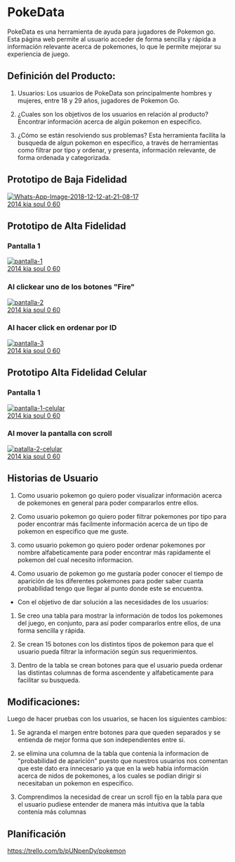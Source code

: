 # PokeData
PokeData es una herramienta de ayuda para jugadores de Pokemon go. 
Esta página web permite al usuario acceder de forma sencilla y rápida a información relevante acerca de pokemones, lo que le permite mejorar su experiencia de juego. 

## Definición del Producto:
1. Usuarios:
Los usuarios de PokeData son principalmente hombres y mujeres, entre 18 y 29 años, jugadores de Pokemon Go. 

2. ¿Cuales son los objetivos de los usuarios en relación al producto? 
    Encontrar información acerca de algún pokemon en especifico. 

3. ¿Cómo se están resolviendo sus problemas? 
Esta herramienta facilita la busqueda de algun pokemon en especifico, a través de herramientas como filtrar por tipo y ordenar, y presenta, información relevante, de forma ordenada y categorizada.



## Prototipo de Baja Fidelidad

<a href="https://ibb.co/6mds40k"><img src="https://i.ibb.co/DtqK7fZ/Whats-App-Image-2018-12-12-at-21-08-17.jpg" alt="Whats-App-Image-2018-12-12-at-21-08-17" border="0"></a><br /><a target='_blank' href='https://statewideinventory.org/kia-0-60-times'>2014 kia soul 0 60</a><br />

## Prototipo de Alta Fidelidad 

### Pantalla 1

<a href="https://imgbb.com/"><img src="https://i.ibb.co/wLr9z7W/pantalla-1.png" alt="pantalla-1" border="0"></a><br /><a target='_blank' href='https://statewideinventory.org/kia-0-60-times'>2014 kia soul 0 60</a><br />

### Al clickear uno de los botones "Fire"

<a href="https://imgbb.com/"><img src="https://i.ibb.co/CJJ35SB/pantalla-2.png" alt="pantalla-2" border="0"></a><br /><a target='_blank' href='https://statewideinventory.org/kia-0-60-times'>2014 kia soul 0 60</a><br />

### Al hacer click en ordenar por ID

<a href="https://imgbb.com/"><img src="https://i.ibb.co/hDfqxZV/pantalla-3.png" alt="pantalla-3" border="0"></a><br /><a target='_blank' href='https://statewideinventory.org/kia-0-60-times'>2014 kia soul 0 60</a><br />


## Prototipo Alta Fidelidad Celular 

### Pantalla 1

<a href="https://imgbb.com/"><img src="https://i.ibb.co/PWqwM6F/pantalla-1-celular.png" alt="pantalla-1-celular" border="0"></a><br /><a target='_blank' href='https://statewideinventory.org/kia-0-60-times'>2014 kia soul 0 60</a><br />

### Al mover la pantalla con scroll

<a href="https://imgbb.com/"><img src="https://i.ibb.co/bBrb4g1/patalla-2-celular.png" alt="patalla-2-celular" border="0"></a><br /><a target='_blank' href='https://statewideinventory.org/kia-0-60-times'>2014 kia soul 0 60</a><br />


## Historias de Usuario
 
1. Como usuario pokemon go quiero poder visualizar información acerca de pokemones en general para poder compararlos entre ellos.

2. Como usuario pokemon go quiero poder filtrar pokemones por tipo para poder encontrar más facilmente información acerca de un tipo de pokemon en especifico que me guste.

3. como usuario pokemon go quiero poder ordenar pokemones por nombre alfabeticamente para poder encontrar más rapidamente el pokemon del cual necesito informacion.

4. Como usuario de pokemon go me gustaría poder conocer el tiempo de aparición de los diferentes pokemones para poder saber cuanta probabilidad tengo que llegar al punto donde este se encuentra.

 - Con el objetivo de dar solución a las necesidades de los usuarios:

1. Se creo una tabla para mostrar la información de todos los pokemones del juego, en conjunto, para así poder compararlos entre ellos, de una forma sencilla y rápida. 

2. Se crean 15 botones con los distintos tipos de pokemon para que el usuario pueda filtrar la información según sus requerimientos.

3. Dentro de la tabla se crean botones para que el usuario pueda ordenar las distintas columnas de forma ascendente y alfabeticamente para facilitar su busqueda.



## Modificaciones: 

Luego de hacer pruebas con los usuarios, se hacen los siguientes cambios:

1. Se agranda el margen entre botones para que queden separados y se entienda de mejor forma que son independientes entre si. 

2. se elimina una columna de la tabla que contenia la informacion de "probabilidad de aparición" puesto que nuestros usuarios nos comentan que este dato era innecesario ya que en la web había información acerca de nidos de pokemones, a los cuales se podían dirigir si necesitaban un pokemon en especifico. 

3. Comprendimos la necesidad de crear un scroll fijo en la tabla para que el usuario pudiese entender de manera más intuitiva que la tabla contenía más columnas

## Planificación

https://trello.com/b/pUNpenDy/pokemon
